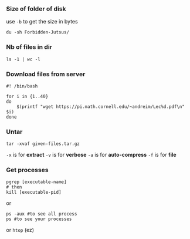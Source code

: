 
### Size of folder of disk

use `-b` to get the size in bytes
```shell
du -sh Forbidden-Jutsus/
```

### Nb of files in dir

```shell
ls -1 | wc -l
```

### Download files from server

```shell
#! /bin/bash

for i in {1..40}
do
	$(printf "wget https://pi.math.cornell.edu/~andreim/Lec%d.pdf\n" $i)
done

```

### Untar

```shell
tar -xvaf given-files.tar.gz
```

`-x` is for **extract**
`-v` is for **verbose**
`-a` is for **auto-compress**
`-f` is for **file**

### Get processes

```shell
pgrep [executable-name]
# then
kill [executable-pid]
```

or 

```shell
ps -aux #to see all process
ps #to see your processes
```

or `htop` (ez)
